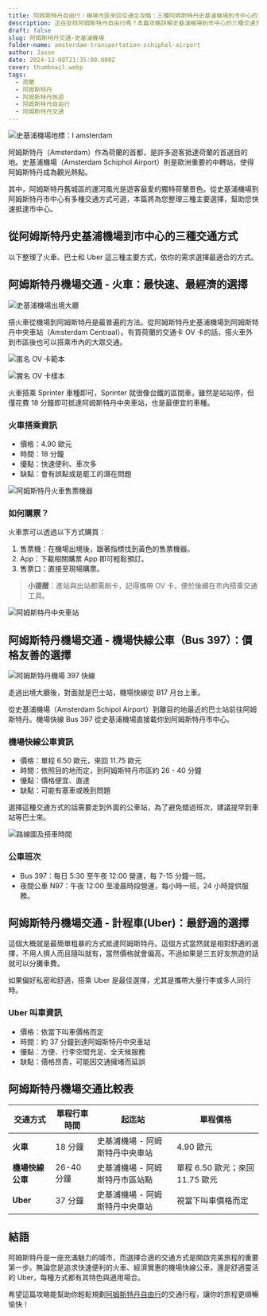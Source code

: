 ```yaml
---
title: 阿姆斯特丹自由行｜機場市區來回交通全攻略：三種阿姆斯特丹史基浦機場到市中心的方法
description: 正在安排阿姆斯特丹自由行嗎？本篇攻略詳解史基浦機場到市中心的三種交通方式，包括火車、巴士和計程車（Uber）。快速掌握交通費用、時間及選擇適合你的方法，讓旅程更順利！
draft: false
slug: 阿姆斯特丹交通-史基浦機場
folder-name: amsterdam-transportation-schiphol-airport
author: Jason
date: 2024-12-08T21:35:00.000Z
cover: thumbnail.webp
tags:
  - 荷蘭
  - 阿姆斯特丹
  - 阿姆斯特丹旅遊
  - 阿姆斯特丹自由行
  - 阿姆斯特丹交通
---
```

![史基浦機場地標：I amsterdam](image6.webp "史基浦機場地標：I amsterdam")

阿姆斯特丹（Amsterdam）作為荷蘭的首都，是許多遊客抵達荷蘭的首選目的地。史基浦機場（Amsterdam Schiphol Airport）則是歐洲重要的中轉站，使得阿姆斯特丹成為觀光熱點。

其中，阿姆斯特丹舊城區的運河風光是遊客最愛的獨特荷蘭景色。從史基浦機場到阿姆斯特丹市中心有多種交通方式可選，本篇將為您整理三種主要選擇，幫助您快速抵達市中心。

## 從阿姆斯特丹史基浦機場到市中心的三種交通方式

以下整理了火車、巴士和 Uber 這三種主要方式，依你的需求選擇最適合的方式。

## 阿姆斯特丹機場交通 - 火車：最快速、最經濟的選擇

![史基浦機場出境大廳](image5.webp "史基浦機場出境大廳")

搭火車從機場到阿姆斯特丹是最普遍的方法。從阿姆斯特丹史基浦機場到阿姆斯特丹中央車站（Amsterdam Centraal）。有買荷蘭的交通卡 OV 卡的話，搭火車外到市區後也可以搭乘市內的大眾交通。

![匿名 OV 卡範本](匿名ov卡.webp)

![實名 OV 卡樣本](實名ov卡.webp)

火車搭乘 Sprinter 車種即可，Sprinter 就很像台鐵的區間車，雖然是站站停，但僅花費 18 分鐘即可抵達阿姆斯特丹中央車站，也是最便宜的車種。

### 火車搭乘資訊

* 價格：4.90 歐元
* 時間：18 分鐘
* 優點：快速便利、車次多
* 缺點：會有誤點或是罷工的潛在問題

![阿姆斯特丹火車售票機器](image3.webp "阿姆斯特丹火車售票機器")

### 如何購票？

火車票可以透過以下方式購買：

1. 售票機：在機場出境後，跟著指標找到黃色的售票機器。
2. App：下載相關購票 App 即可輕鬆預訂。
3. 售票口：直接至現場購票。

> **小提醒**：進站與出站都需刷卡，記得攜帶 OV 卡，便於後續在市內搭乘交通工具。

![阿姆斯特丹中央車站](image4.webp "阿姆斯特丹中央車站")

## 阿姆斯特丹機場交通 - 機場快線公車（Bus 397）：價格友善的選擇

![阿姆斯特丹機場 397 快線](image2.webp "阿姆斯特丹機場 397 快線")

走過出境大廳後，對面就是巴士站，機場快線從 B17 月台上車。

從史基浦機場（Amsterdam Schipol Airport）到離目的地最近的巴士站前往阿姆斯特丹。機場快線 Bus 397 從史基浦機場直接載你到阿姆斯特丹市中心。

### 機場快線公車資訊

* 價格：單程 6.50 歐元，來回 11.75 歐元
* 時間：依照目的地而定，到阿姆斯特丹市區約 26 - 40 分鐘
* 優點：價格便宜、直達
* 缺點：可能有塞車或晚到問題

選擇這種交通方式的話需要走到外面的公車站，為了避免錯過班次，建議提早到車站等巴士來。

![路線圖及搭車時間](image1.webp "路線圖及搭車時間")

### 公車班次

* Bus 397：每日 5:30 至午夜 12:00 營運，每 7-15 分鐘一班。
* 夜間公車 N97：午夜 12:00 至凌晨時段營運，每小時一班，24 小時提供服務。

## 阿姆斯特丹機場交通 - 計程車(Uber)：最舒適的選擇

這個大概就是最簡單粗暴的方式抵達阿姆斯特丹。這個方式當然就是相對舒適的選擇，不用人擠人而且隨叫就有，當然價格就會偏高，不過如果是三五好友旅遊的話就可以分攤車費。

如果偏好私密和舒適，搭乘 Uber 是最佳選擇，尤其是攜帶大量行李或多人同行時。

### Uber 叫車資訊

* 價格：依當下叫車價格而定
* 時間：約 37 分鐘到達阿姆斯特丹中央車站
* 優點：方便、行李空間充足、全天候服務
* 缺點：價格昂貴，可能因交通擁堵而延誤

## 阿姆斯特丹機場交通比較表

| **交通方式**   | **單程行車時間** | **起迄站**           | **單程價格**               |
| ---------- | ---------- | ----------------- | ---------------------- |
| **火車**     | 18 分鐘      | 史基浦機場 - 阿姆斯特丹中央車站 | 4.90 歐元                |
| **機場快線公車** | 26-40 分鐘   | 史基浦機場 - 阿姆斯特丹市區站點 | 單程 6.50 歐元；來回 11.75 歐元 |
| **Uber**   | 37 分鐘      | 史基浦機場 - 阿姆斯特丹中央車站 | 視當下叫車價格而定              |

## 結語

阿姆斯特丹是一座充滿魅力的城市，而選擇合適的交通方式是開啟完美旅程的重要第一步。無論您是追求快速便利的火車、經濟實惠的機場快線公車，還是舒適靈活的 Uber，每種方式都有其特色與適用場合。

希望這篇攻略能幫助你輕鬆規劃[阿姆斯特丹自由行](http://localhost:1313/tags/%E9%98%BF%E5%A7%86%E6%96%AF%E7%89%B9%E4%B8%B9/)的交通行程，讓你的旅程更順暢愉快！

